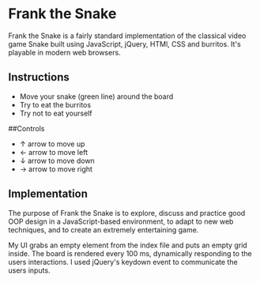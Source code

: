 # Frank the Snake
  Frank the Snake is a fairly standard implementation of the classical video game Snake
  built using JavaScript, jQuery, HTMl, CSS and burritos. It's playable in modern web browsers.

## Instructions
- Move your snake (green line) around the board
- Try to eat the burritos
- Try not to eat yourself

##Controls
* ↑ arrow to move up
* ← arrow to move left
* ↓ arrow to move down
* → arrow to move right

## Implementation
  The purpose of Frank the Snake is to explore, discuss and practice good OOP design in a JavaScript-based environment, to adapt to new web techniques, and to create an extremely entertaining game.

  My UI grabs an empty element from the index file and puts an empty grid inside. The board is rendered every 100 ms, dynamically responding to the users interactions. I used jQuery's keydown event to communicate the users inputs.
